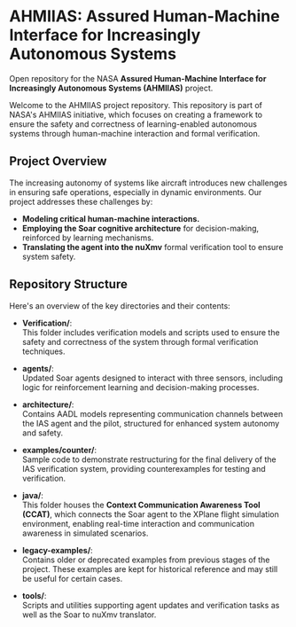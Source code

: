 # AHMIIAS: Assured Human-Machine Interface for Increasingly Autonomous Systems

Open repository for the NASA **Assured Human-Machine Interface for Increasingly Autonomous Systems (AHMIIAS)** project.

Welcome to the AHMIIAS project repository. This repository is part of NASA's AHMIIAS initiative, which focuses on creating a framework to ensure the safety and correctness of learning-enabled autonomous systems through human-machine interaction and formal verification.

## Project Overview

The increasing autonomy of systems like aircraft introduces new challenges in ensuring safe operations, especially in dynamic environments. Our project addresses these challenges by:

- **Modeling critical human-machine interactions.**
- **Employing the Soar cognitive architecture** for decision-making, reinforced by learning mechanisms.
- **Translating the agent into the nuXmv** formal verification tool to ensure system safety.

## Repository Structure

Here's an overview of the key directories and their contents:

- **Verification/**:  
  This folder includes verification models and scripts used to ensure the safety and correctness of the system through formal verification techniques.

- **agents/**:  
  Updated Soar agents designed to interact with three sensors, including logic for reinforcement learning and decision-making processes.

- **architecture/**:  
  Contains AADL models representing communication channels between the IAS agent and the pilot, structured for enhanced system autonomy and safety.

- **examples/counter/**:  
  Sample code to demonstrate restructuring for the final delivery of the IAS verification system, providing counterexamples for testing and verification.

- **java/**:  
  This folder houses the **Context Communication Awareness Tool (CCAT)**, which connects the Soar agent to the XPlane flight simulation environment, enabling real-time interaction and communication awareness in simulated scenarios.

- **legacy-examples/**:  
  Contains older or deprecated examples from previous stages of the project. These examples are kept for historical reference and may still be useful for certain cases.

- **tools/**:  
  Scripts and utilities supporting agent updates and verification tasks as well as the Soar to nuXmv translator.
